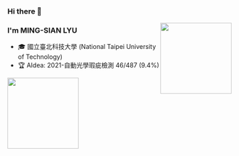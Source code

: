 
<!--
**MING-SIAN/MING-SIAN** is a ✨ _special_ ✨ repository because its `README.md` (this file) appears on your GitHub profile.

Here are some ideas to get you started:

- 🔭 I’m currently working on ...
- 🌱 I’m currently learning ...
- 👯 I’m looking to collaborate on ...
- 🤔 I’m looking for help with ...
- 💬 Ask me about ...
- 📫 How to reach me: ...
- 😄 Pronouns: ...
- ⚡ Fun fact: ...
-->
### Hi there 👋

<img height="160" align="right" src="https://github-readme-stats.vercel.app/api?username=MING-SIAN&show_icons=true&theme=radical" />

### I'm MING-SIAN LYU

- 🎓 國立臺北科技大學 (National Taipei University of Technology)
- 🏆 AIdea: 2021-自動光學瑕疵檢測 46/487 (9.4%)

<img height="160" align="center" src="https://github-profile-trophy.vercel.app/?username=MING-SIAN&theme=onedark" />


